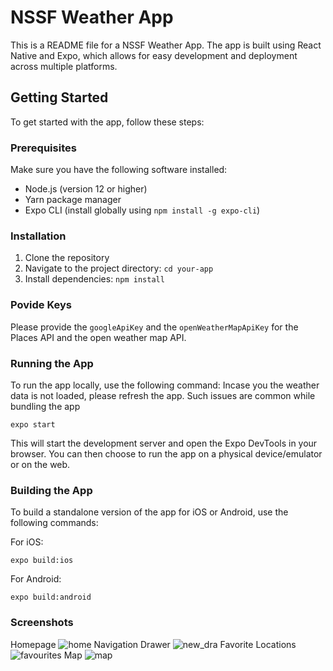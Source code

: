 # NSSF Weather App

This is a README file for a NSSF Weather App. The app is built using React Native and Expo, which allows for easy development and deployment across multiple platforms.

## Getting Started

To get started with the app, follow these steps:

### Prerequisites

Make sure you have the following software installed:

- Node.js (version 12 or higher)
- Yarn package manager
- Expo CLI (install globally using `npm install -g expo-cli`)

### Installation

1. Clone the repository
2. Navigate to the project directory: `cd your-app`
3. Install dependencies: `npm install`

### Povide Keys

Please provide the `googleApiKey` and the  `openWeatherMapApiKey` for the Places API and the open weather map API.

### Running the App

To run the app locally, use the following command: Incase you the weather data is not loaded, please refresh the app. Such issues are common while bundling the app

```
expo start
```

This will start the development server and open the Expo DevTools in your browser. You can then choose to run the app on a physical device/emulator or on the web.

### Building the App

To build a standalone version of the app for iOS or Android, use the following commands:

For iOS:

```
expo build:ios
```

For Android:

```
expo build:android
```

### Screenshots

Homepage
![home](https://github.com/wcosmas/nssf-weather-app/assets/37125096/9096ecd6-af80-481c-b1be-9524d7132034)
Navigation Drawer
![new_dra](https://github.com/wcosmas/nssf-weather-app/assets/37125096/d2a99b06-03d5-4eac-97ba-346cb50633f2)
Favorite Locations
![favourites](https://github.com/wcosmas/nssf-weather-app/assets/37125096/e974c000-fbf5-49c8-a6f9-13e52857a3f4)
Map
![map](https://github.com/wcosmas/nssf-weather-app/assets/37125096/dafd607c-6905-432c-adf9-7f01b20eb326)

